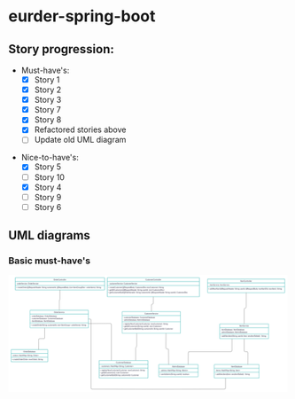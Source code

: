 # eurder-spring-boot
## Story progression:
* Must-have's:
   - [X] Story 1
   - [X] Story 2
   - [X] Story 3
   - [X] Story 7
   - [X] Story 8
   - [X] Refactored stories above
   - [ ] Update old UML diagram
- Nice-to-have's:
   - [X] Story 5
   - [ ] Story 10
   - [X] Story 4
   - [ ] Story 9
   - [ ] Story 6

## UML diagrams
### Basic must-have's
![Basic UML Diagram](eurder-must-have-UML-diagram.jpg) 
